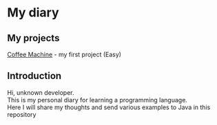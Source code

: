 <h1>My diary</h1>
<h2>My projects</h2>
<p>
  <a href = "https://github.com/Kivi27/CoffeeMachine">Coffee Machine</a> - my first project (Easy) </br>
</p>
<h2>Introduction</h2>
<p>
  Hi, unknown developer.</br>
  This is my personal diary for learning a programming language.</br>
  Here I will share my thoughts and send various examples to Java in this repository</br>
</p>
